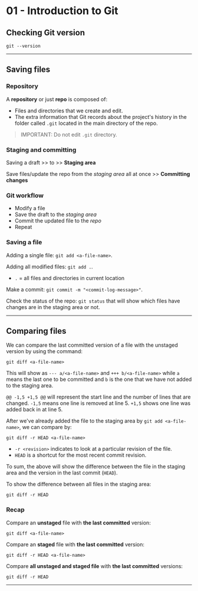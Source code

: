 # 01 -  Introduction to Git

## Checking Git version

```shell
git --version
```

---

## Saving files

### Repository

A **repository** or just **repo** is composed of:

- Files and directories that we create and edit.
- The extra information that Git records about the project's history in the folder called `.git` located in the main directory of the repo.

> IMPORTANT: Do not edit `.git` directory.

### Staging and committing

Saving a draft >> to >> **Staging area**

Save files/update the repo from the *staging area* all at once >> **Committing changes**

### Git workflow

- Modify a file
- Save the draft to the *staging area*
- Commit the updated file to the *repo*
- Repeat

### Saving a file

Adding a single file: `git add <a-file-name>`.

Adding all modified files: `git add .`.

- `.` = all files and directories in current location

Make a commit: `git commit -m "<commit-log-message>"`.

Check the status of the repo: `git status` that will show which files have changes are in the staging area or not.

---

## Comparing files

We can compare the last committed version of a file with the unstaged version by using the command:

```shell
git diff <a-file-name>
```

This will show as `--- a/<a-file-name>` and `+++ b/<a-file-name>` while `a` means the last one to be committed and `b` is the one that we have not added to the staging area.

`@@ -1,5 +1,5 @@` will represent the start line and the number of lines that are changed. `-1,5` means one line is removed at line 5. `+1,5` shows one line was added back in at line 5.

After we've already added the file to the staging area by `git add <a-file-name>`, we can compare by:

```shell
git diff -r HEAD <a-file-name>
```

- `-r <revision>` indicates to look at a particular revision of the file.
- `HEAD` is a shortcut for the most recent commit revision.

To sum, the above will show the difference between the file in the staging area and the version in the last commit (`HEAD`).

To show the difference between all files in the staging area:

```shell
git diff -r HEAD
```

### Recap

Compare an **unstaged** file with **the last committed** version:

```shell
git diff <a-file-name>
```

Compare an **staged** file with **the last committed** version:

```shell
git diff -r HEAD <a-file-name>
```

Compare **all unstaged and staged file** with **the last committed** versions:

```shell
git diff -r HEAD
```

---
